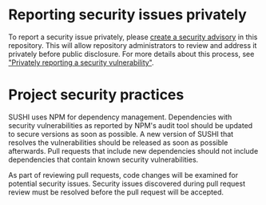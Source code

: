 # Reporting security issues privately

To report a security issue privately, please [create a security advisory](https://github.com/FHIR/sushi/security/advisories) in this repository. This will allow repository administrators to review and address it privately before public disclosure. For more details about this process, see ["Privately reporting a security vulnerability"](https://docs.github.com/en/code-security/security-advisories/guidance-on-reporting-and-writing-information-about-vulnerabilities/privately-reporting-a-security-vulnerability).

# Project security practices

SUSHI uses NPM for dependency management. Dependencies with security vulnerabilities as reported by NPM's audit tool should be updated to secure versions as soon as possible. A new version of SUSHI that resolves the vulnerabilities should be released as soon as possible afterwards. Pull requests that include new dependencies should not include dependencies that contain known security vulnerabilities.

As part of reviewing pull requests, code changes will be examined for potential security issues. Security issues discovered during pull request review must be resolved before the pull request will be accepted.
